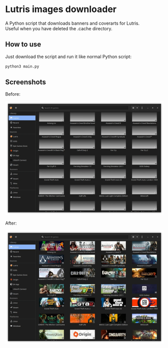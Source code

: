 # Lutris images downloader
A Python script that downloads banners and coverarts for Lutris.\
Useful when you have deleted the .cache directory.

## How to use
Just download the script and run it like normal Python script:
```bash
python3 main.py
```

## Screenshots
Before:

<img src="screens/no-imgs.webp" alt="Lutris without images">

After:

<img src="screens/with-imgs.webp" alt="Lutris with images">

